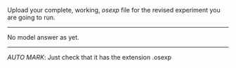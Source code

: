 Upload your complete, working, _osexp_ file for the revised experiment you are going to run. 

----

No model answer as yet. 

----

_AUTO MARK_: Just check that it has the extension .osexp
